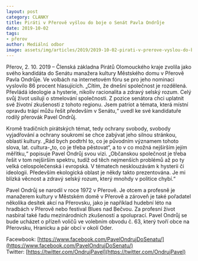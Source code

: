 ```yaml
---
layout: post
category: CLANKY
title: Piráti v Přerově vyšlou do boje o Senát Pavla Ondrůje
date: 2019-10-02
tags: 
- přerov
author: Mediální odbor
image: assets/img/articles/2019/2019-10-02-pirati-v-prerove-vyslou-do-boje-o-senat-pavla-ondruje.jpg  #751x422 pixelu
---
```

Přerov, 2. 10. 2019 – Členská základna Pirátů Olomouckého kraje zvolila jako svého kandidáta do Senátu manažera kultury Městského domu v Přerově Pavla Ondrůje. Ve volbách na internetovém fóru se pro jeho nominaci vyslovilo 86 procent hlasujících. „Cítím, že dnešní společnost je rozdělená. Převládá ideologie a hysterie, nikoliv racionalita a zdravý selský rozum. Celý svůj život usiluji o stmelování společnosti. Z pozice senátora chci uplatnit své životní zkušenosti z tohoto regionu. Jsem patriot a témata, která místní opravdu trápí můžu řešit především v Senátu,“ uvedl ke své kandidatuře rodilý přerovák Pavel Ondrůj.

Kromě tradičních pirátských témat, tedy ochrany svobody, svobody vyjadřování a ochrany soukromí se chce zabývat jeho silnou stránkou, oblastí kultury. „Rád bych podtrhl to, co je původním významem tohoto slova, lat. cultura-„to, co je třeba pěstovat“, a to v co možná nejširším jejím měřítku,“ popisuje Pavel Ondrůj svou vizi. „Občanskou společnost je třeba řešit v tom nejširším spektru, tudíž od těch nejmenších problémů až po ty velká celospolečenská i evropská. V tématech nesklouzávám k hysterii či ideologii. Především ekologická oblast je někdy takto prezentována. Je mi blízká věcnost a zdravý selský rozum, který mnohdy v politice chybí.“

Pavel Ondrůj se narodil v roce 1972 v Přerově. Je otcem a profesně je manažerem kultury v Městském domě v Přerově a zároveň je také pořadatel několika desítek akcí na Přerovsku, jako je například hudební léto na hradbách v Přerově nebo festival Blues nad Bečvou. Za profesní život nasbíral také řadu mezinárodních zkušeností a spoluprací. Pavel Ondrůj se bude ucházet o přízeň voličů ve volebním obvodu č. 63, který tvoří obce na Přerovsku, Hranicku a pár obcí v okolí Oder.

Facewbook: [https://www.facebook.com/PavelOndrujDoSenatu/](https://www.facebook.com/PavelOndrujDoSenatu/)  
Twitter: [https://twitter.com/OndrujPavel](https://twitter.com/OndrujPavel)